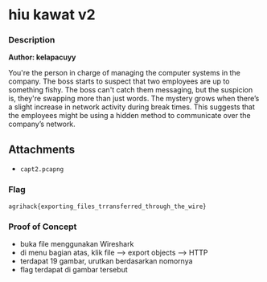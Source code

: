 # hiu kawat v2

### Description

**Author: kelapacuyy**

You're the person in charge of managing the computer systems in the company. The boss starts to suspect that two employees are up to something fishy. The boss can't catch them messaging, but the suspicion is, they're swapping more than just words. The mystery grows when there’s a slight increase in network activity during break times. This suggests that the employees might be using a hidden method to communicate over the company’s network.

## Attachments
- `capt2.pcapng`

### Flag

`agrihack{exporting_files_trransferred_through_the_wire}`

### Proof of Concept
- buka file menggunakan Wireshark
- di menu bagian atas, klik file --> export objects --> HTTP
- terdapat 19 gambar, urutkan berdasarkan nomornya
- flag terdapat di gambar tersebut
